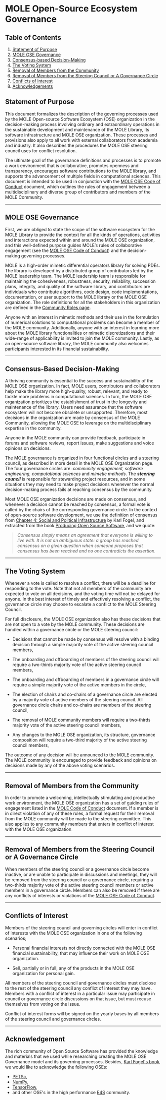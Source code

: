 # MOLE Open-Source Ecosystem Governance

## Table of Contents

1. [Statement of Purpose](#statement-of-purpose)
2. [MOLE OSE Governance](#mole-ose-governance)
3. [Consensus-based Decision-Making](#consensus-based-decision-making)
4. [The Voting System](the-voting-system)
5. [Removal of Members from the Community](#removal-of-members-from-the-community)
6. [Removal of Members from the Steering Council or A Governance Circle](#removal-of-members-from-the-steering-council-or-a-governance-circle)
7. [Conflicts of Interest](#conflicts-of-interest)
8. [Acknowledgements](#acknowledgement)

## Statement of Purpose

This document formalizes the description of the governing processes used by the MOLE Open-source Software Ecosystem (OSE) organization in the decision-making process involving ordinary and extraordinary operations in the sustainable development and maintenance of the MOLE Library, its software infrastructure and MOLE OSE organization. These processes and provisions also apply to all work with external collaborators from academia and industry.  It also describes the procedures the MOLE OSE steering council uses for conflict resolution.

The ultimate goal of the governance definitions and processes is to promote a work environment that is collaborative, promotes openness and transparency, encourages software contributions to the MOLE library, and supports the advancement of multiple fields in computational sciences. This document is intended to be used in conjunction with the [MOLE OSE Code of Conduct](https://mole-docs.readthedocs.io/en/main/intros/code_of_conduct_wrapper.html) document,  which outlines the rules of engagement between a multidisciplinary and diverse group of contributors and members of the MOLE Community.

---

## MOLE OSE Governance

First, we are obliged to state the scope of the software ecosystem for the MOLE Library to provide the context for all the kinds of operations, activities and interactions expected within and around the MOLE OSE organization, and this well-defined purpose guides MOLE’s rules of collaborative engagement (see the [MOLE OSE Code of Conduct](https://mole-docs.readthedocs.io/en/main/intros/code_of_conduct_wrapper.html)) and the decision-making governing processes.

MOLE is a high-order mimetic differential operators library for solving PDEs. The library is developed by a distributed group of contributors led by the MOLE leadership team. The MOLE leadership team is responsible for maintaining the cohesiveness, robustness, security, reliability, succession plans, integrity, and quality of the software library, and contributors are individuals who contribute algorithms, code design, code implementations, documentation, or user support to the MOLE library or the MOLE OSE organization.  The role definitions for all the stakeholders in this organization are defined in the [Community Roles page](https://mole-docs.readthedocs.io/en/main/intros/community_roles_wrapper.html).

Anyone with an interest in mimetic methods and their use in the formulation of numerical solutions to computational problems can become a member of the MOLE community. Additionally, anyone with an interest in learning more about the MOLE library functionalities or mimetic discretizations and their wide-range of applicability is invited to join the MOLE community. Lastly, as an open-source software library, the MOLE community also welcomes participants interested in its financial sustainability.

---

## Consensus-Based Decision-Making

A thriving community is essential to the success and sustainability of the MOLE OSE organization. In fact, MOLE users, contributors and collaborators help make the library more high-quality, robust, relevant, and ready to tackle more problems in computational sciences. In turn, the MOLE OSE organization prioritizes the establishment of trust in the longevity and maintenance of the library. Users need assurance that the software ecosystem will not become obsolete or unsupported. Therefore, most decisions in the organization are made by consensus of the MOLE Community, allowing the MOLE OSE to leverage on the multidisciplinary expertise in the community.  

Anyone in the MOLE community can provide feedback, participate in forums and software reviews, report issues, make suggestions and voice opinions on decisions.

The MOLE governance is organized in four functional circles and a steering council, as described in more detail in the MOLE OSE Organization page. The four governance circles are: _community engagement, software engineering, computational sciences_ and _mimetic methods_.  The **_steering council_** is responsible for stewarding project resources, and in some situations they may need to make project decisions whenever the normal decision-making process fails at reaching consensus by the community.

Most MOLE OSE organization decisions are made on consensus, and whenever a decision cannot be reached by consensus, a formal vote is called by the chairs of the corresponding governance circle. In the context of open-source software development, we use the definition of consensus from  [Chapter 4: Social and Political Infrastructure](https://producingoss.com/en/social-infrastructure.html) by Karl Fogel, and extracted from the book [Producing Open Source Software](https://producingoss.com/en/index.html), and we quote:
> _Consensus simply means an agreement that everyone is willing to live with. It is not an ambiguous state: a group has reached consensus on a given question when someone proposes that consensus has been reached and no one contradicts the assertion._

---

## The Voting System

Whenever a vote is called to resolve a conflict, there will be a deadline for responding to the vote. Note that not all members of the community are expected to vote on all decisions, and the voting time will not be delayed for anyone. In the best interest of timely and effectively resolving a conflict, the governance circle may choose to escalate a conflict to the MOLE Steering Council.

For full disclosure, the MOLE OSE organization also has these decisions that are not open to a vote by the MOLE community. These decisions are handled within a governance circle or the MOLE steering council:

- Decisions that cannot be made by consensus will resolve with a binding decision through a simple majority vote of the active steering council members,

- The onboarding and offboarding of members of the steering council will require a two-thirds majority vote of the active steering council members,

- The onboarding and offboarding of members in a governance circle will require a simple majority vote of the active members in the circle,  

- The election of chairs and co-chairs of a governance circle are elected by a majority vote of active members of the steering council. All governance circle chairs and co-chairs are members of the steering council,

- The removal of MOLE community members will require a two-thirds majority vote of the active steering council members,

- Any changes to the MOLE OSE organization, its structure, governance composition will require a two-third majority of the active steering council members,

The outcome of any decision will be announced to the MOLE community. The MOLE community is encouraged to provide feedback and opinions on decisions made by any of the above voting scenarios.

---

## Removal of Members from the Community

In order to promote a welcoming, intellectually stimulating and productive work environment, the MOLE OSE organization has a set of guiding rules of engagement listed in the [MOLE Code of Conduct](https://mole-docs.readthedocs.io/en/main/intros/code_of_conduct_wrapper.html) document. If a member is in direct violation of any of these rules, a formal request for their removal from the MOLE community will be made to the steering committee. This also applies to any community members that enters in conflict of interest with the MOLE OSE organization.

---

## Removal of Members from the Steering Council or A Governance Circle

When members of the steering council or a governance circle become inactive, or are unable to participate in discussions and meetings, they will be removed from the steering council or a governance circle, requiring a two-thirds majority vote of the active steering council members or active members in a governance circle.
Members can also be removed if there are any conflicts of interests or violations of the [MOLE OSE Code of Conduct](https://mole-docs.readthedocs.io/en/main/intros/code_of_conduct_wrapper.html).

---

## Conflicts of Interest

Members of the steering council and governing circles will enter in conflict of interests with the MOLE OSE organization in one of the following scenarios;  

- Personal financial interests not directly connected with the MOLE OSE financial sustainability, that may influence their work on MOLE OSE organization.

- Sell, partially or in full, any of the products in the MOLE OSE organization for personal gain.

All members of the  steering council and governance circles must disclose to the rest of the steering council any conflict of interest they may have. Members with a conflict of interest in a particular issue may participate in council or governance circle  discussions on that issue, but must recuse themselves from voting on the issue.

Conflict of interest forms will be signed on the yearly bases by all members of the steering council and governance circles.

---

## Acknowledgement

The rich community of Open Source Software has provided the knowledge and materials that we used while researching creating the MOLE OSE Governance model and its governing processes. Besides, [Karl Fogel's book](https://producingoss.com/), we would like to acknowledge the following OSEs:

- [PETSc](https://petsc.org/main/community/governance/),
- [NumPy](https://numpy.org/doc/stable/dev/governance/governance.html),
- [TensorFlow](https://www.tensorflow.org/community/contribute),
- and other OSE's in the high performance [E4S](https://e4s.io/index.html) community.
